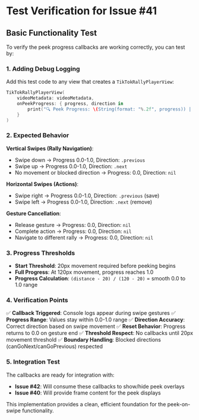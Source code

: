 # Test Verification for Issue #41

## Basic Functionality Test

To verify the peek progress callbacks are working correctly, you can test by:

### 1. Adding Debug Logging

Add this test code to any view that creates a `TikTokRallyPlayerView`:

```swift
TikTokRallyPlayerView(
    videoMetadata: videoMetadata,
    onPeekProgress: { progress, direction in
        print("🔍 Peek Progress: \(String(format: "%.2f", progress)) | Direction: \(direction?.description ?? "nil")")
    }
)
```

### 2. Expected Behavior

**Vertical Swipes (Rally Navigation)**:
- Swipe down → Progress 0.0-1.0, Direction: `.previous`
- Swipe up → Progress 0.0-1.0, Direction: `.next`
- No movement or blocked direction → Progress: 0.0, Direction: `nil`

**Horizontal Swipes (Actions)**:
- Swipe right → Progress 0.0-1.0, Direction: `.previous` (save)
- Swipe left → Progress 0.0-1.0, Direction: `.next` (remove)

**Gesture Cancellation**:
- Release gesture → Progress: 0.0, Direction: `nil`
- Complete action → Progress: 0.0, Direction: `nil`
- Navigate to different rally → Progress: 0.0, Direction: `nil`

### 3. Progress Thresholds

- **Start Threshold**: 20px movement required before peeking begins
- **Full Progress**: At 120px movement, progress reaches 1.0
- **Progress Calculation**: `(distance - 20) / (120 - 20)` = smooth 0.0 to 1.0 range

### 4. Verification Points

✅ **Callback Triggered**: Console logs appear during swipe gestures
✅ **Progress Range**: Values stay within 0.0-1.0 range
✅ **Direction Accuracy**: Correct direction based on swipe movement
✅ **Reset Behavior**: Progress returns to 0.0 on gesture end
✅ **Threshold Respect**: No callbacks until 20px movement threshold
✅ **Boundary Handling**: Blocked directions (canGoNext/canGoPrevious) respected

### 5. Integration Test

The callbacks are ready for integration with:
- **Issue #42**: Will consume these callbacks to show/hide peek overlays
- **Issue #40**: Will provide frame content for the peek displays

This implementation provides a clean, efficient foundation for the peek-on-swipe functionality.